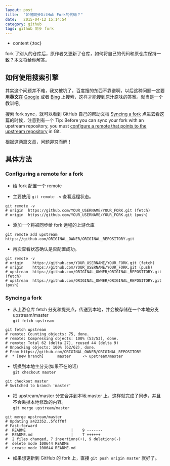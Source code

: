 ```yaml
---
layout: post
title:  "如何同步GitHub Fork的代码？"
date:   2015-04-12 15:14:54
category: github
tags: github 同步 fork
---
```


* content
{:toc}

fork 了别人的仓库后，原作者又更新了仓库，如何将自己的代码和原仓库保持一致？本文将给你解答。




## 如何使用搜索引擎

其实这个问题并不难，我又被坑了。百度搜的东西不靠谱啊，以后这种问题一定要用**英文**在 [Google](http://www.google.com) 或者 [Bing](http://cn.bing.com/) 上搜索，这样才能搜到原汁原味的答案。就当是一个教训吧。   

搜索 fork sync，就可以看到 GitHub 自己的帮助文档 [Syncing a fork](https://help.github.com/articles/syncing-a-fork/) 点进去看这篇的时候，注意到有一个 Tip: Before you can sync your fork with an upstream repository, you must [configure a remote that points to the upstream repository](https://help.github.com/articles/configuring-a-remote-for-a-fork/) in Git.   

根据这两篇文章，问题迎刃而解！   

## 具体方法

### Configuring a remote for a fork

* 给 fork 配置一个 remote   

* 主要使用 `git remote -v` 查看远程状态。   

```
git remote -v
# origin  https://github.com/YOUR_USERNAME/YOUR_FORK.git (fetch)
# origin  https://github.com/YOUR_USERNAME/YOUR_FORK.git (push)
```

* 添加一个将被同步给 fork 远程的上游仓库      

```
git remote add upstream https://github.com/ORIGINAL_OWNER/ORIGINAL_REPOSITORY.git
```

* 再次查看状态确认是否配置成功。   

```
git remote -v
# origin    https://github.com/YOUR_USERNAME/YOUR_FORK.git (fetch)
# origin    https://github.com/YOUR_USERNAME/YOUR_FORK.git (push)
# upstream  https://github.com/ORIGINAL_OWNER/ORIGINAL_REPOSITORY.git (fetch)
# upstream  https://github.com/ORIGINAL_OWNER/ORIGINAL_REPOSITORY.git (push)
```

### Syncing a fork

* 从上游仓库 fetch 分支和提交点，传送到本地，并会被存储在一个本地分支 upstream/master   
`git fetch upstream`    

```
git fetch upstream
# remote: Counting objects: 75, done.
# remote: Compressing objects: 100% (53/53), done.
# remote: Total 62 (delta 27), reused 44 (delta 9)
# Unpacking objects: 100% (62/62), done.
# From https://github.com/ORIGINAL_OWNER/ORIGINAL_REPOSITORY
#  * [new branch]      master     -> upstream/master
```

* 切换到本地主分支(如果不在的话)    
`git checkout master`    

```
git checkout master
# Switched to branch 'master'
```

* 把 upstream/master 分支合并到本地 master 上，这样就完成了同步，并且不会丢掉本地修改的内容。    
`git merge upstream/master`      

```
git merge upstream/master
# Updating a422352..5fdff0f
# Fast-forward
#  README                    |    9 -------
#  README.md                 |    7 ++++++
#  2 files changed, 7 insertions(+), 9 deletions(-)
#  delete mode 100644 README
#  create mode 100644 README.md
```

* 如果想更新到 GitHub 的 fork 上，直接 `git push origin master` 就好了。
